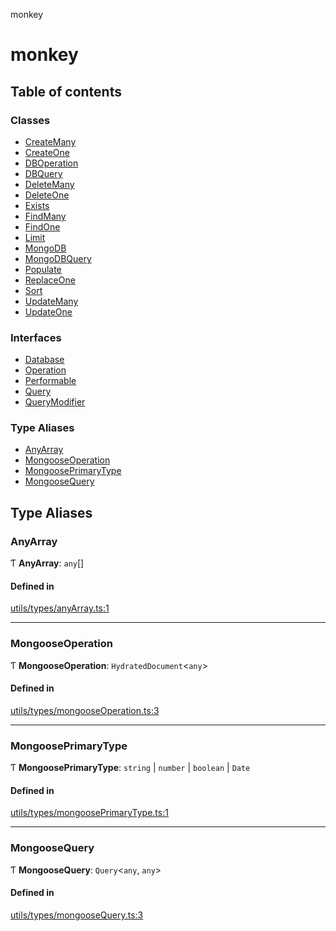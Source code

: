 monkey

# monkey

## Table of contents

### Classes

- [CreateMany](classes/CreateMany.md)
- [CreateOne](classes/CreateOne.md)
- [DBOperation](classes/DBOperation.md)
- [DBQuery](classes/DBQuery.md)
- [DeleteMany](classes/DeleteMany.md)
- [DeleteOne](classes/DeleteOne.md)
- [Exists](classes/Exists.md)
- [FindMany](classes/FindMany.md)
- [FindOne](classes/FindOne.md)
- [Limit](classes/Limit.md)
- [MongoDB](classes/MongoDB.md)
- [MongoDBQuery](classes/MongoDBQuery.md)
- [Populate](classes/Populate.md)
- [ReplaceOne](classes/ReplaceOne.md)
- [Sort](classes/Sort.md)
- [UpdateMany](classes/UpdateMany.md)
- [UpdateOne](classes/UpdateOne.md)

### Interfaces

- [Database](interfaces/Database.md)
- [Operation](interfaces/Operation.md)
- [Performable](interfaces/Performable.md)
- [Query](interfaces/Query.md)
- [QueryModifier](interfaces/QueryModifier.md)

### Type Aliases

- [AnyArray](README.md#anyarray)
- [MongooseOperation](README.md#mongooseoperation)
- [MongoosePrimaryType](README.md#mongooseprimarytype)
- [MongooseQuery](README.md#mongoosequery)

## Type Aliases

### AnyArray

Ƭ **AnyArray**: `any`[]

#### Defined in

[utils/types/anyArray.ts:1](https://github.com/bpisano/monkey/blob/0cdd6dc/src/utils/types/anyArray.ts#L1)

___

### MongooseOperation

Ƭ **MongooseOperation**: `HydratedDocument`<`any`\>

#### Defined in

[utils/types/mongooseOperation.ts:3](https://github.com/bpisano/monkey/blob/0cdd6dc/src/utils/types/mongooseOperation.ts#L3)

___

### MongoosePrimaryType

Ƭ **MongoosePrimaryType**: `string` \| `number` \| `boolean` \| `Date`

#### Defined in

[utils/types/mongoosePrimaryType.ts:1](https://github.com/bpisano/monkey/blob/0cdd6dc/src/utils/types/mongoosePrimaryType.ts#L1)

___

### MongooseQuery

Ƭ **MongooseQuery**: `Query`<`any`, `any`\>

#### Defined in

[utils/types/mongooseQuery.ts:3](https://github.com/bpisano/monkey/blob/0cdd6dc/src/utils/types/mongooseQuery.ts#L3)
